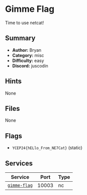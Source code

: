 # Gimme Flag
Time to use netcat!

## Summary
- **Author:** Bryan
- **Category:** misc
- **Difficulty:** easy
- **Discord:** juscodin

## Hints
None

## Files
None

## Flags
- `YCEP24{hELlo_From_NE7Cat}` (static)

## Services
| Service | Port | Type |
| ------- | ---- | ---- |
| [`gimme-flag`](service\gimme-flag) | 10003 | nc |
